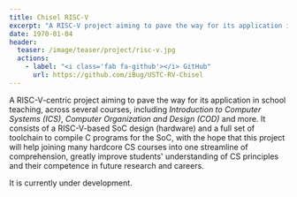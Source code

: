 ```yaml
---
title: Chisel RISC-V
excerpt: "A RISC-V project aiming to pave the way for its application in teaching."
date: 1970-01-04
header:
  teaser: /image/teaser/project/risc-v.jpg
  actions:
    - label: "<i class='fab fa-github'></i> GitHub"
      url: https://github.com/iBug/USTC-RV-Chisel
---
```


A RISC-V-centric project aiming to pave the way for its application in school teaching,
across several courses, including *Introduction to Computer Systems (ICS)*, *Computer Organization and Design (COD)* and more.
It consists of a RISC-V-based SoC design (hardware) and a full set of toolchain to compile C programs for the SoC,
with the hope that this project will help joining many hardcore CS courses into one streamline of comprehension,
greatly improve students' understanding of CS principles and their competence in future research and careers.

It is currently under development.
